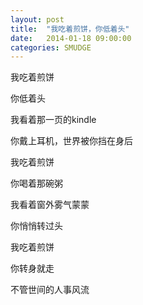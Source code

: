 ```yaml
---
layout: post
title:  "我吃着煎饼，你低着头"
date:   2014-01-18 09:00:00
categories: SMUDGE
---
```


我吃着煎饼

你低着头

我看着那一页的kindle

你戴上耳机，世界被你挡在身后

我吃着煎饼

你喝着那碗粥

我看着窗外雾气蒙蒙

你悄悄转过头

我吃着煎饼

你转身就走

不管世间的人事风流